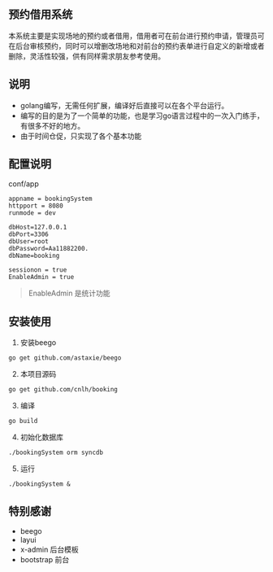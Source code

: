 ## 预约借用系统
本系统主要是实现场地的预约或者借用，借用者可在前台进行预约申请，管理员可在后台审核预约，同时可以增删改场地和对前台的预约表单进行自定义的新增或者删除，灵活性较强，供有同样需求朋友参考使用。

## 说明
- golang编写，无需任何扩展，编译好后直接可以在各个平台运行。
- 编写的目的是为了一个简单的功能，也是学习go语言过程中的一次入门练手，有很多不好的地方。
- 由于时间仓促，只实现了各个基本功能


## 配置说明

conf/app
```
appname = bookingSystem
httpport = 8080
runmode = dev

dbHost=127.0.0.1
dbPort=3306
dbUser=root
dbPassword=Aa11882200.
dbName=booking

sessionon = true
EnableAdmin = true

```
> EnableAdmin 是统计功能

## 安装使用
1. 安装beego

```
go get github.com/astaxie/beego

```

2. 本项目源码
```
go get github.com/cnlh/booking
```
3. 编译

```
go build
```

4. 初始化数据库

```
./bookingSystem orm syncdb
```

5. 运行
```
./bookingSystem &
```
## 特别感谢

- beego
- layui
- x-admin 后台模板
- bootstrap 前台




